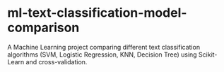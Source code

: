 # ml-text-classification-model-comparison
A Machine Learning project comparing different text classification algorithms (SVM, Logistic Regression, KNN, Decision Tree) using Scikit-Learn and cross-validation.
